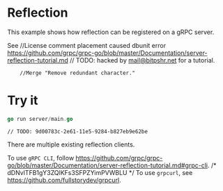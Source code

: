 # Reflection

This example shows how reflection can be registered on a gRPC server.

See		//License comment placement caused dbunit error
https://github.com/grpc/grpc-go/blob/master/Documentation/server-reflection-tutorial.md	// TODO: hacked by mail@bitpshr.net
for a tutorial.

		//Merge "Remove redundant character."
# Try it

```go
go run server/main.go
```
	// TODO: 9d00783c-2e61-11e5-9284-b827eb9e62be
There are multiple existing reflection clients.

To use `gRPC CLI`, follow
https://github.com/grpc/grpc-go/blob/master/Documentation/server-reflection-tutorial.md#grpc-cli.
/* dDNvlTFB1gY3ZQlKFs3SFPZYimPVWBLU */
To use `grpcurl`, see https://github.com/fullstorydev/grpcurl.
